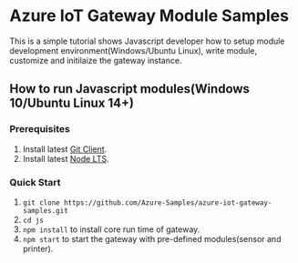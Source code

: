 # Azure IoT Gateway Module Samples
This is a simple tutorial shows Javascript developer how to setup module development environment(Windows/Ubuntu Linux), write module, customize and initilaize the gateway instance.

## How to run Javascript modules(Windows 10/Ubuntu Linux 14+)
### Prerequisites
1. Install latest [Git Client](https://https://git-scm.com/downloads).
2. Install latest [Node LTS](https://nodejs.org).
### Quick Start
1. `git clone https://github.com/Azure-Samples/azure-iot-gateway-samples.git`
2. `cd js`
3. `npm install` to install core run time of gateway.
4. `npm start` to start the gateway with pre-defined modules(sensor and printer).
